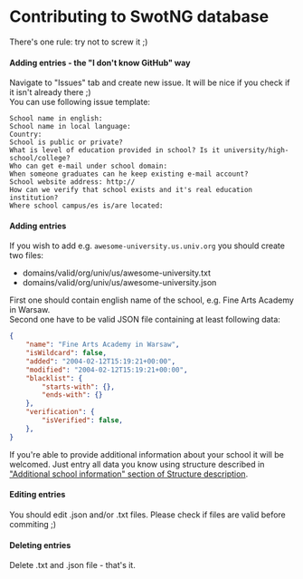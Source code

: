 # Contributing to SwotNG database

There's one rule: try not to screw it ;)

#### Adding entries - the "I don't know GitHub" way
Navigate to "Issues" tab and create new issue. It will be nice if you check if it isn't already there ;)   
You can use following issue template:
```
School name in english: 
School name in local language:
Country: 
School is public or private?
What is level of education provided in school? Is it university/high-school/college?
Who can get e-mail under school domain: 
When someone graduates can he keep existing e-mail account? 
School website address: http://
How can we verify that school exists and it's real education institution?
Where school campus/es is/are located: 
```

#### Adding entries
If you wish to add e.g. `awesome-university.us.univ.org` you should create two files:
  * domains/valid/org/univ/us/awesome-university.txt
  * domains/valid/org/univ/us/awesome-university.json
  
First one should contain english name of the school, e.g. Fine Arts Academy in Warsaw.  
Second one have to be valid JSON file containing at least following data:
```json
{
    "name": "Fine Arts Academy in Warsaw",
    "isWildcard": false,
    "added": "2004-02-12T15:19:21+00:00",
    "modified": "2004-02-12T15:19:21+00:00",
    "blacklist": {
        "starts-with": {},
        "ends-with": {}
    },
    "verification": {
        "isVerified": false,
    },
}
```

If you're able to provide additional information about your school it will be welcomed. Just entry all data you know using structure described in ["Additional school information" section of Structure description](https://github.com/kiler129/SwotNG-database/blob/master/STRUCTURE.md).

#### Editing entries
You should edit .json and/or .txt files. Please check if files are valid before commiting ;)

#### Deleting entries
Delete .txt and .json file - that's it.
